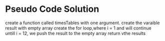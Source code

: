 # Pseudo Code Solution
create a function called timesTables with one argument.
create the varaible result with empty array
create the for loop,where i = 1 and will continue untill i = 12,
we push the result to the empty array
return vthe results
